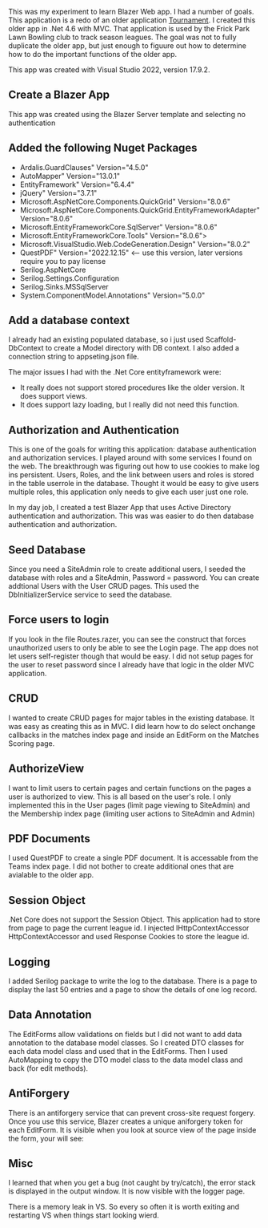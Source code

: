 This was my experiment to learn Blazer Web app. I had a number of goals. This application is a redo of an older application [Tournament](https://github/jeffreylederer/tournament). I created this older app in .Net 4.6 with MVC. That application is used by the Frick Park Lawn Bowling club to track season leagues. The goal was not to fully duplicate the older app, but just enough to figuure out how to determine how to do the important functions of the older app.

This app was created with Visual Studio 2022, version 17.9.2.

## Create a Blazer App ##
This app was created using the Blazer Server template and selecting no authentication

## Added the following Nuget Packages
* Ardalis.GuardClauses" Version="4.5.0" 
* AutoMapper" Version="13.0.1" 
* EntityFramework" Version="6.4.4" 
* jQuery" Version="3.7.1" 
* Microsoft.AspNetCore.Components.QuickGrid" Version="8.0.6" 
* Microsoft.AspNetCore.Components.QuickGrid.EntityFrameworkAdapter" Version="8.0.6" 
* Microsoft.EntityFrameworkCore.SqlServer" Version="8.0.6" 
* Microsoft.EntityFrameworkCore.Tools" Version="8.0.6">
* Microsoft.VisualStudio.Web.CodeGeneration.Design" Version="8.0.2" 
* QuestPDF" Version="2022.12.15" <-- use this version, later versions require you to pay license
* Serilog.AspNetCore
* Serilog.Settings.Configuration
* Serilog.Sinks.MSSqlServer
* System.ComponentModel.Annotations" Version="5.0.0" 

## Add a database context ##
I already had an existing populated database, so i just used Scaffold-DbContext to create a Model directory with DB context. I also added a connection string to appseting.json file.

The major issues I had with the .Net Core entityframework were:
* It really does not support stored procedures like the older version. It does support views.
* It does support lazy loading, but I really did not need this function.

## Authorization and Authentication
This is one of the goals for writing this application: database authentication and authorization services. I played around with some services I found on the web. The breakthrough was figuring out how to use cookies to make log ins persistent. Users, Roles, and the link 
between users and roles is stored in the table userrole in the database. Thought it would be easy to give users multiple roles, this application only needs to give each user just one role.

In my day job, I created a test Blazer App that uses Active Directory authentication and authorization. This was was easier to do then database authentication and authorization. 

## Seed Database
Since you need a SiteAdmin role to create additional users, I seeded the database with roles and a SiteAdmin, Password = password. You can create addtional Users with the User CRUD pages. This used the DbInitializerService service to seed the database.

## Force users to login
If you look in the file Routes.razer, you can see the construct that forces unauthorized users to only be able to see the Login page. The app does not let users self-register though that would be easy. I did not setup pages for the user to reset password since I already have that logic in the older MVC application.

## CRUD ##
I wanted to create CRUD pages for major tables in the existing database. It was easy as creating this as in MVC. I did learn how to do select onchange callbacks in the matches index page and inside an EditForm on the Matches Scoring page.

## AuthorizeView ##
I want to limit users to certain pages and certain functions on the pages a user is authorized to view. This is all based on the user's role. I only implemented this in the User pages (limit page viewing to SiteAdmin) and the Membership index page 
(limiting user actions to SiteAdmin and Admin)

## PDF Documents ##
I used QuestPDF to create a single PDF document. It is accessable from the Teams index page. I did not bother to create additional ones that are avialable to the older app.

## Session Object ##
.Net Core does not support the Session Object. This application had to store from page to page the current league id. I injected IHttpContextAccessor HttpContextAccessor and used Response Cookies to store the league id.

## Logging ##
I added Serilog package to write the log to the database. There is a page to display the last 50 entries and a page to show the details of one log record.

## Data Annotation
The EditForms allow validations on fields but I did not want to add data annotation to the database model classes. So I created DTO classes for each data model class and used that in the EditForms. Then I used AutoMapping to copy the DTO model class to the data model class and back (for edit methods).

## AntiForgery ##
There is an antiforgery service that can prevent cross-site request forgery. Once you use this service, Blazer creates a unique aniforgery token for each EditForm. It is visible when you look at source view of the page inside the form, your will see:
        <form data-enhance="" method="post" action="/schedules/edit?id=3053">
        <input type="hidden" name="_handler" value="edit" />
        <input type="hidden" name="AntiforgeryFieldname" value="CfDJ8KPOziIRSVx..." />


## Misc ##
I learned that when you get a bug (not caught by try/catch), the error stack is displayed in the output window. It is now visible with the logger page.

There is a memory leak in VS. So every so often it is worth exiting and restarting VS when things start looking wierd.






